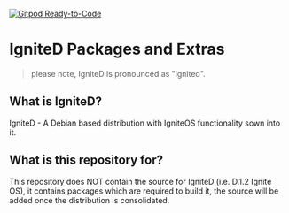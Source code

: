 [![Gitpod Ready-to-Code](https://img.shields.io/badge/Gitpod-Ready--to--Code-blue?logo=gitpod)](https://gitpod.io/#https://github.com/HUSKI3/IgniteD-Packages-and-Extras) 

# IgniteD Packages and Extras

> please note, IgniteD is pronounced as "ignited".

## What is IgniteD?
IgniteD - A Debian based distribution with IgniteOS functionality sown into it.

## What is this repository for?
This repository does NOT contain the source for IgniteD (i.e. D.1.2 Ignite OS), it contains packages which are required to build it, the source will be added once the distribution is consolidated.
